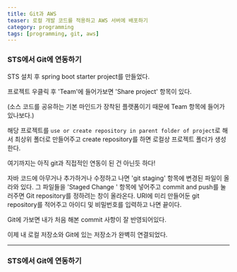 ```yaml
---
title: Git과 AWS
teaser: 로컬 개발 코드를 적용하고 AWS 서버에 배포하기
category: programming
tags: [programming, git, aws]
---
```


### STS에서 Git에 연동하기
STS 설치 후 spring boot starter project를 만들었다.

프로젝트 우클릭 후 'Team'에 들어가보면 'Share project' 항목이 있다.

(소스 코드를 공유하는 기본 마인드가 장착된 플랫폼이기 때문에 Team 항목에 들어가 있나보다.)

해당 프로젝트를 `use or create repository in parent folder of project`로 해서 최상위 폴더로 만들어주고 create repository를 하면 로컬상 프로젝트 폴더가 생성한다.

여기까지는 아직 git과 직접적인 연동이 된 건 아닌듯 하다!


자바 코드에 아무거나 추가하거나 수정하고 나면 'git staging' 항목에 변경된 파일이 올라와 있다. 그 파일들을
'Staged Change ' 항목에 넣어주고 commit and push를 눌러주면 Git repository를 정하려는 창이 올라온다. URI에 미리 만들어둔 git repository를 적어주고 아이디 및 비밀번호를 입력하고 나면 끝이다.

Git에 가보면 내가 처음 해본 commit 사항이 잘 반영되어있다.

이제 내 로컬 저장소와 Git에 있는 저장소가 완벽히 연결되었다.

----------------------------------------

### STS에서 Git에 연동하기
